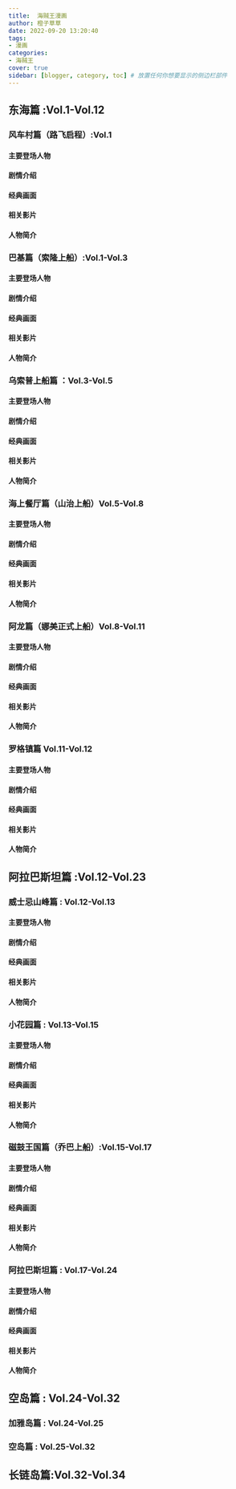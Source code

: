 ```yaml
---
title:  海贼王漫画
author: 橙子草草
date: 2022-09-20 13:20:40
tags:
- 漫画
categories: 
- 海贼王
cover: true
sidebar: [blogger, category, toc] # 放置任何你想要显示的侧边栏部件
---
```

## 东海篇 :Vol.1-Vol.12

### 风车村篇（路飞启程）:Vol.1

#### 主要登场人物

#### 剧情介绍

#### 经典画面

#### 相关影片

#### 人物简介

### 巴基篇（索隆上船）:Vol.1-Vol.3

#### 主要登场人物

#### 剧情介绍

#### 经典画面

#### 相关影片

#### 人物简介

### 乌索普上船篇 ：Vol.3-Vol.5

#### 主要登场人物

#### 剧情介绍

#### 经典画面

#### 相关影片

#### 人物简介

### 海上餐厅篇（山治上船）Vol.5-Vol.8

#### 主要登场人物

#### 剧情介绍

#### 经典画面

#### 相关影片

#### 人物简介

### 阿龙篇（娜美正式上船）Vol.8-Vol.11

#### 主要登场人物

#### 剧情介绍

#### 经典画面

#### 相关影片

#### 人物简介

### 罗格镇篇 Vol.11-Vol.12

#### 主要登场人物

#### 剧情介绍

#### 经典画面

#### 相关影片

#### 人物简介

## 阿拉巴斯坦篇 :Vol.12-Vol.23
### 威⼠忌⼭峰篇 : Vol.12-Vol.13

#### 主要登场人物

#### 剧情介绍

#### 经典画面

#### 相关影片

#### 人物简介

### ⼩花园篇 : Vol.13-Vol.15

#### 主要登场人物

#### 剧情介绍

#### 经典画面

#### 相关影片

#### 人物简介

### 磁⿎王国篇（乔巴上船）:Vol.15-Vol.17

#### 主要登场人物

#### 剧情介绍

#### 经典画面

#### 相关影片

#### 人物简介

### 阿拉巴斯坦篇 : Vol.17-Vol.24

#### 主要登场人物

#### 剧情介绍

#### 经典画面

#### 相关影片

#### 人物简介


## 空岛篇 : Vol.24-Vol.32
### 加雅岛篇 : Vol.24-Vol.25
### 空岛篇 : Vol.25-Vol.32

## 长链岛篇:Vol.32-Vol.34
